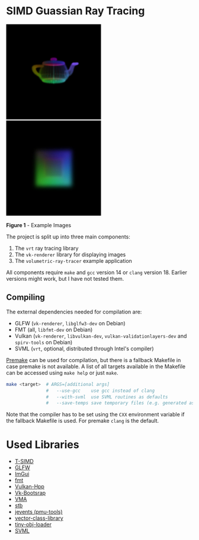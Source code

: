 # SIMD Guassian Ray Tracing
<p>
<img src="./images/tea.gif" width=256 height=256 />
<img src="./images/cube.gif" width=256 height=256 />
</p>

**Figure 1** - Example Images

The project is split up into three main components:
1. The `vrt` ray tracing library
2. The `vk-renderer` library for displaying images
3. The `volumetric-ray-tracer` example application

All components require `make` and `gcc` version 14 or `clang` version 18. Earlier versions might work, but I have not tested them.

## Compiling
The external dependencies needed for compilation are:
* GLFW (`vk-renderer`, `libglfw3-dev` on Debian)
* FMT (all, `libfmt-dev` on Debian)
* Vulkan (`vk-renderer`, `libvulkan-dev`, `vulkan-validationlayers-dev` and `spirv-tools` on Debian)
* SVML (`vrt`, optional, distributed through Intel's compiler)

[Premake](https://premake.github.io/) can be used for compilation, but there is a fallback Makefile in case premake is not available.
A list of all targets available in the Makefile can be accessed using `make help` or just `make`.

```sh
make <target>  # ARGS=[additional args]
               #   --use-gcc    use gcc instead of clang
               #   --with-svml  use SVML routines as defaults
               #   --save-temps save temporary files (e.g. generated assembly)
```

Note that the compiler has to be set using the `CXX` environment variable if the fallback Makefile is used. For premake `clang` is the default.

# Used Libraries
* [T-SIMD](http://www.ti.uni-bielefeld.de/html/people/moeller/tsimd_warpingsimd.html)
* [GLFW](https://github.com/glfw/glfw)
* [ImGui](https://github.com/ocornut/imgui)
* [fmt](https://github.com/fmtlib/fmt)
* [Vulkan-Hpp](https://github.com/KhronosGroup/Vulkan-Hpp)
* [Vk-Bootsrap](https://github.com/charles-lunarg/vk-bootstrap)
* [VMA](https://github.com/GPUOpen-LibrariesAndSDKs/VulkanMemoryAllocator)
* [stb](https://github.com/nothings/stb)
* [jevents (pmu-tools)](https://github.com/andikleen/pmu-tools/tree/master/jevents)
* [vector-class-library](https://github.com/vectorclass/version2)
* [tiny-obj-loader](https://github.com/tinyobjloader/tinyobjloader)
* [SVML](https://www.intel.com/content/www/us/en/docs/cpp-compiler/developer-guide-reference/2021-8/intrinsics-for-short-vector-math-library-ops.html)
